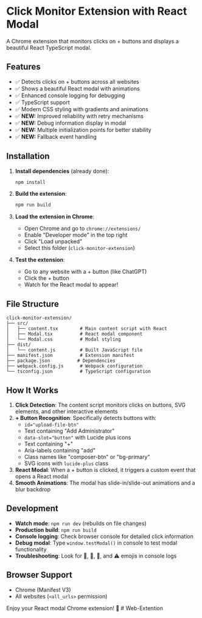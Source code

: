 # Click Monitor Extension with React Modal

A Chrome extension that monitors clicks on + buttons and displays a beautiful React TypeScript modal.

## Features

- ✅ Detects clicks on + buttons across all websites
- ✅ Shows a beautiful React modal with animations
- ✅ Enhanced console logging for debugging
- ✅ TypeScript support
- ✅ Modern CSS styling with gradients and animations
- ✅ **NEW:** Improved reliability with retry mechanisms
- ✅ **NEW:** Debug information display in modal
- ✅ **NEW:** Multiple initialization points for better stability
- ✅ **NEW:** Fallback event handling

## Installation

1. **Install dependencies** (already done):

   ```bash
   npm install
   ```

2. **Build the extension**:

   ```bash
   npm run build
   ```

3. **Load the extension in Chrome**:

   - Open Chrome and go to `chrome://extensions/`
   - Enable "Developer mode" in the top right
   - Click "Load unpacked"
   - Select this folder (`click-monitor-extension`)

4. **Test the extension**:
   - Go to any website with a + button (like ChatGPT)
   - Click the + button
   - Watch for the React modal to appear!

## File Structure

```
click-monitor-extension/
├── src/
│   ├── content.tsx        # Main content script with React
│   ├── Modal.tsx          # React modal component
│   └── Modal.css          # Modal styling
├── dist/
│   └── content.js         # Built JavaScript file
├── manifest.json          # Extension manifest
├── package.json          # Dependencies
├── webpack.config.js      # Webpack configuration
└── tsconfig.json          # TypeScript configuration
```

## How It Works

1. **Click Detection**: The content script monitors clicks on buttons, SVG elements, and other interactive elements
2. **+ Button Recognition**: Specifically detects buttons with:
   - `id="upload-file-btn"`
   - Text containing "Add Administrator"
   - `data-slot="button"` with Lucide plus icons
   - Text containing "+"
   - Aria-labels containing "add"
   - Class names like "composer-btn" or "bg-primary"
   - SVG icons with `lucide-plus` class
3. **React Modal**: When a + button is clicked, it triggers a custom event that opens a React modal
4. **Smooth Animations**: The modal has slide-in/slide-out animations and a blur backdrop

## Development

- **Watch mode**: `npm run dev` (rebuilds on file changes)
- **Production build**: `npm run build`
- **Console logging**: Check browser console for detailed click information
- **Debug modal**: Type `window.testModal()` in console to test modal functionality
- **Troubleshooting**: Look for 🔧, 🎯, 🚀, and ⚠️ emojis in console logs

## Browser Support

- Chrome (Manifest V3)
- All websites (`<all_urls>` permission)

Enjoy your React modal Chrome extension! 🎉
#   W e b - E x t e n t i o n  
 